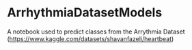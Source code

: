 # ArrhythmiaDatasetModels
A notebook used to predict classes from the Arrythmia Dataset (https://www.kaggle.com/datasets/shayanfazeli/heartbeat)
